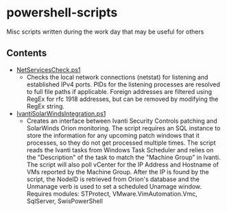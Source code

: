 # powershell-scripts
Misc scripts written during the work day that may be useful for others

## Contents
- [NetServicesCheck.ps1](/NetServicesCheck.ps1)
  - Checks the local network connections (netstat) for listening and established IPv4 ports.  PIDs for the listening processes are resolved to full file paths if applicable. Foreign addresses are filtered using RegEx for rfc 1918 addresses, but can be removed by modifying the RegEx string.
- [IvantiSolarWindsIntegration.ps1](/IvantiSolarWindsIntegration.ps1)
  - Creates an interface between Ivanti Security Controls patching and SolarWinds Orion monitoring.  The script requires an SQL instance to store the information for any upcoming patch windows that it processes, so they do not get processed multiple times.  The script reads the Ivanti tasks from Windows Task Scheduler and relies on the "Description" of the task to match the "Machine Group" in Ivanti.  The script will also poll vCenter for the IP Address and Hostname of VMs reported by the Machine Group.  After the IP is found by the script, the NodeID is retrieved from Orion's database and the Unmanage verb is used to set a scheduled Unamage window.  Requires modules: STProtect, VMware.VimAutomation.Vmc, SqlServer, SwisPowerShell
